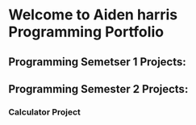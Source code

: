 # Welcome to Aiden harris Programming Portfolio
    
  ## Programming Semetser 1 Projects:
    
   ## Programming Semester 2 Projects:
    
   ### Calculator Project

